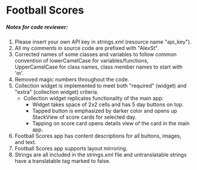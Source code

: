 # Football Scores

##### Notes for code reviewer:

1. Please insert your own API key in strings.xml (resource name "api_key").
2. All my comments in source code are prefixed with "AlexSt".
3. Corrected names of some classes and variables to follow common convention of lowerCamelCase for variables/functions, UpperCamelCase for class names, class member names to start with 'm'.
4. Removed magic numbers throughout the code.
5. Collection widget is implemented to meet both "required" (widget) and "extra" (collection widget) criteria.
   * Collection widget replicates functionality of the main app:
     * Widget takes space of 2x2 cells and has 5 day buttons on top.
     * Tapped button is emphasized by darker color and opens up StackView of score cards for selected day.
     * Tapping on score card opens details view of the card in the main app.
6. Football Scores app has content descriptions for all buttons, images, and text.
7. Football Scores app supports layout mirroring.
8. Strings are all included in the strings.xml file and untranslatable strings have a translatable tag marked to false.


